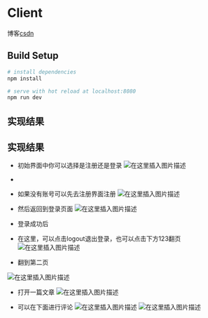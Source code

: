 # Client

博客[csdn](https://blog.csdn.net/Floating__dust/article/details/111489655)

## Build Setup
``` bash
# install dependencies
npm install

# serve with hot reload at localhost:8080
npm run dev
``` 
## 实现结果
## 实现结果
+ 初始界面中你可以选择是注册还是登录
![在这里插入图片描述](https://img-blog.csdnimg.cn/2020122117343141.png)
+ 


+ 如果没有账号可以先去注册界面注册
![在这里插入图片描述](https://img-blog.csdnimg.cn/2020122117345458.png?x-oss-process=image/watermark,type_ZmFuZ3poZW5naGVpdGk,shadow_10,text_aHR0cHM6Ly9ibG9nLmNzZG4ubmV0L3dlaXhpbl80Mzk2MzY1OQ==,size_16,color_FFFFFF,t_70)

+ 然后返回到登录页面
![在这里插入图片描述](https://img-blog.csdnimg.cn/20201221173522750.png?x-oss-process=image/watermark,type_ZmFuZ3poZW5naGVpdGk,shadow_10,text_aHR0cHM6Ly9ibG9nLmNzZG4ubmV0L3dlaXhpbl80Mzk2MzY1OQ==,size_16,color_FFFFFF,t_70)
+ 登录成功后
+ 在这里，可以点击logout退出登录，也可以点击下方123翻页
![在这里插入图片描述](https://img-blog.csdnimg.cn/20201221173543736.png?x-oss-process=image/watermark,type_ZmFuZ3poZW5naGVpdGk,shadow_10,text_aHR0cHM6Ly9ibG9nLmNzZG4ubmV0L3dlaXhpbl80Mzk2MzY1OQ==,size_16,color_FFFFFF,t_70)

+ 翻到第二页

![在这里插入图片描述](https://img-blog.csdnimg.cn/20201221173650378.png?x-oss-process=image/watermark,type_ZmFuZ3poZW5naGVpdGk,shadow_10,text_aHR0cHM6Ly9ibG9nLmNzZG4ubmV0L3dlaXhpbl80Mzk2MzY1OQ==,size_16,color_FFFFFF,t_70)
+ 打开一篇文章
![在这里插入图片描述](https://img-blog.csdnimg.cn/20201221173715708.png?x-oss-process=image/watermark,type_ZmFuZ3poZW5naGVpdGk,shadow_10,text_aHR0cHM6Ly9ibG9nLmNzZG4ubmV0L3dlaXhpbl80Mzk2MzY1OQ==,size_16,color_FFFFFF,t_70)

+ 可以在下面进行评论
![在这里插入图片描述](https://img-blog.csdnimg.cn/20201221173743340.png?x-oss-process=image/watermark,type_ZmFuZ3poZW5naGVpdGk,shadow_10,text_aHR0cHM6Ly9ibG9nLmNzZG4ubmV0L3dlaXhpbl80Mzk2MzY1OQ==,size_16,color_FFFFFF,t_70)
![在这里插入图片描述](https://img-blog.csdnimg.cn/20201221173800544.png?x-oss-process=image/watermark,type_ZmFuZ3poZW5naGVpdGk,shadow_10,text_aHR0cHM6Ly9ibG9nLmNzZG4ubmV0L3dlaXhpbl80Mzk2MzY1OQ==,size_16,color_FFFFFF,t_70)
